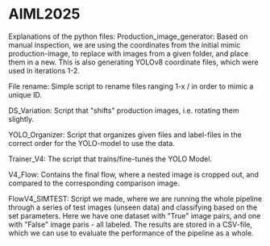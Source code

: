 # AIML2025

Explanations of the python files:
Production_image_generator: 
  Based on manual inspection, we are using the coordinates from the initial mimic production-image, to replace with images from a given folder, and place them in a new. This is also generating YOLOv8 coordinate files, which were used in iterations 1-2. 

File rename:
  Simple script to rename files ranging 1-x / in order to mimic a unique ID.

DS_Variation:
  Script that "shifts" production images, i.e. rotating them slightly.

YOLO_Organizer:
  Script that organizes given files and label-files in the correct order for the YOLO-model to use the data.

Trainer_V4:
  The script that trains/fine-tunes the YOLO Model.

V4_Flow:
  Contains the final flow, where a nested image is cropped out, and compared to the corresponding comparison image. 

FlowV4_SIMTEST:
  Script we made, where we are running the whole pipeline through a series of test images (unseen data) and classifying based on the set parameters. Here we have one dataset with "True" image pairs, and one with "False" image paris - all labeled. The results are stored in a CSV-file, which we can use to evaluate the performance of the pipeline as a whole.
